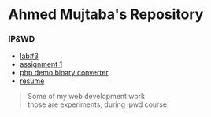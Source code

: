 # Ahmed Mujtaba's Repository
### IP&amp;WD
* [lab#3](ipwd/lab3.html)
* [assignment 1](ipwd/login.html)
* [php demo binary converter](http://34.72.223.141/index.php)
* [resume](http://35.225.81.225/)

> Some of my web development work<br>
> those are experiments, during ipwd course.
